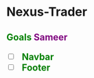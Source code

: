 # Nexus-Trader

<h2 style="color: green"> Goals </span>
<span style="color: purple"> Sameer </span>

- [ ] Navbar
- [ ] Footer
